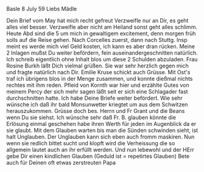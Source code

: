  Basle 8 July 59
Liebs Mädle

Dein Brief vom May hat mich recht gefreut Verzweifle nur an Dir, es geht alles viel besser. Verzweifle aber nicht am Heiland sonst geht alles schlimm. Heute Abd sind die 5 um mich in gewaltigem excitement, denn morgen früh solls auf die Reise gehen. Nach Corcelles zuerst, dann nach Stuttg. Insp meint es werde mich viel Geld kosten, ich kann es aber dran rücken. Meine 2 Inlagen mußst Du weiter befördern, fein auseinandergeschnitten natürlich. Ich schreib eigentlich ohne Inhalt blos um diese 2 Schulden abzuladen. Frau Rosine Burkh läßt Dich vielmal grüßen. Sie war sehr herzlich gegen mich und fragte natürlich nach Dir. Emilie Kruse schickt auch Grüsse. Mit Ost's traf ich übrigens blos in der Menge zusammen, und konnte dießmal nichts rechtes mit ihm reden. Pfleid von Kornth war hier und erzählte Gutes von meinem Percy der sich mehr sagen läßt seit er sich eine Schlagader fast durchschnitten hatte. Ich habe Deine Briefe weiter befördert. Wie sehr wünsche ich daß ihr bald Monsunwetter kriegtet um aus dem Schwitzen herauszukommen. Grüsse doch bes. Herrn und Fr Grant und die Beans wenn Du sie siehst. Ich wünsche sehr daß Fr. B. glauben könnte die Erlösung einmal geschehen habe ihren Werth für jeden im Augenblick da er sie glaubt. Mit dem Glauben warten bis man die Sünden schwinden sieht, ist halt Unglauben. Der Unglauben kann sich eben auch fromm maskiren. Nun wenn sie redlich bittet sucht und klopft wird die Verheissung die so allgemein lautet auch an ihr erfüllt werden. Und nun lebewohl und der HErr gebe Dir einen kindlichen Glauben (Geduld ist = repetirtes Glauben) Bete auch für Deinen oft etwas zerstreuten
 Papa
